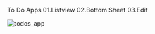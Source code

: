 To Do Apps
01.Listview
02.Bottom Sheet
03.Edit


![todos_app](https://github.com/marufhasanmitul/assignment/assets/87512480/6ddd43b6-4fc6-44a1-ac45-a7a67e66737e)
